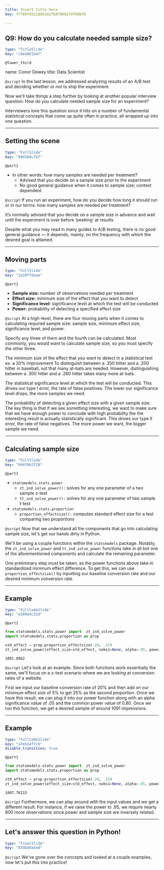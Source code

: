 ```yaml
---
title: Insert title here
key: f778970311895142fb07969270f68bfb

---
```

## Q9: How do you calculate needed sample size?

```yaml
type: "TitleSlide"
key: "c8e4861b47"
```

`@lower_third`

name: Conor Dewey
title: Data Scientist


`@script`
In the last lesson, we addressed analyzing results of an A/B test and deciding whether or not to ship the experiment. 

Now we'll take things a step further by looking at another popular interview question: How do you calculate needed sample size for an experiment?

Interviewers love this question since it hits on a number of fundamental statistical concepts that come up quite often in practice, all wrapped up into one question.


---
## Setting the scene

```yaml
type: "FullSlide"
key: "09d1b0c7bf"
```

`@part1`
* In other words: how many samples are needed per treatment?
   * Advised that you decide on a sample size prior to the experiment
   * No good general guidance when it comes to sample size; context dependent


`@script`
If you run an experiment, how do you decide how long it should run or in our terms: how many samples are needed per treatment?

It’s normally advised that you decide on a sample size in advance and wait until the experiment is over before ‘peeking’ at results. 

Despite what you may read in many guides to A/B testing, there is no good general guidance — it depends, mainly, on the frequency with which the desired goal is attained.


---
## Moving parts

```yaml
type: "FullSlide"
key: "2a28ffdaae"
```

`@part1`
* **Sample size:** number of observations needed per treatment
* **Effect size:** minimum size of the effect that you want to detect
* **Significance level:** significance level at which the test will be conducted
* **Power:** probability of detecting a specified effect size


`@script`
At a high-level, there are four moving parts when it comes to calculating required sample size: sample size, minimum effect size, significance level, and power.

Specify any three of them and the fourth can be calculated. Most commonly, you would want to calculate sample size, so you must specify the other three.

The minimum size of the effect that you want to detect in a statistical test ex. a 20% improvement
To distinguish between a .350 hitter and a .200 hitter in baseball, not that many at-bats are needed. However, distinguishing between a .300 hitter and a .280 hitter takes many more at-bats.

The statistical significance level at which the test will be conducted. This drives our type I error, the rate of false positives. The lower our significance level drops, the more samples we need.

The probability of detecting a given effect size with a given sample size. The key thing is that if we see something interesting, we want to make sure that we have enough power to conclude with high probability the the interesting result is actually statistically significant. This drives our type II error, the rate of false negatives. The more power we want, the bigger sample we need.


---
## Calculating sample size

```yaml
type: "FullSlide"
key: "b94f8b2f28"
```

`@part1`
* `statsmodels.stats.power`
   * `zt_ind_solve_power():` solves for any one parameter of a two sample z-test
   * `tt_ind_solve_power():` solves for any one parameter of two sample t-test
* `statsmodels.stats.proportion`
   * `proportion_effectsize():` computes standard effect size for a test comparing two proportions


`@script`
Now that we understand all the components that go into calculating sample size, let's get our hands dirty in Python. 

We'll be using a couple functions within the `statsmodels` package. Notably, the `zt_ind_solve_power` and `tt_ind_solve_power` functions take in all but one of the aforementioned components and calculate the remaining parameter. 

One preliminary step must be taken, as the power functions above take in standardized minimum effect difference. To get this, we can use `proportion_effectsize()` by inputting our baseline conversion rate and our desired minimum conversion rate.


---
## Example

```yaml
type: "FullCodeSlide"
key: "e209e0c32d"
```

`@part1`
```python
from statsmodels.stats.power import  zt_ind_solve_power
import statsmodels.stats.proportion as prop

std_effect = prop.proportion_effectsize(.20, .25)
zt_ind_solve_power(effect_size=std_effect, nobs1=None, alpha=.05, power=.80)
```

```
1091.8962
```


`@script`
Let's look at an example. Since both functions work essentially the same, we'll focus on a z-test scenario where we are looking at conversion rates of a website.

First we input our baseline conversion rate of 20% and then add on our minimum effect size of 5% to get 25% as the second proportion. Once we have this result, we can plug it into our power function along with an alpha significance value of .05 and the common power value of 0.80. Once we run this function, we get a desired sample of around 1091 impressions.


---
## Example

```yaml
type: "FullCodeSlide"
key: "a7eb14f7cb"
disable_transition: true
```

`@part1`
```python
from statsmodels.stats.power import  zt_ind_solve_power
import statsmodels.stats.proportion as prop

std_effect = prop.proportion_effectsize(.20, .25)
zt_ind_solve_power(effect_size=std_effect, nobs1=None, alpha=.05, power=.95)
```

```
1807.76215
```


`@script`
Furthermore, we can play around with the input values and we get a different result. For instance, if we raise the power to .95, we require nearly 800 more observations since power and sample size are inversely related.


---
## Let's answer this question in Python!

```yaml
type: "FinalSlide"
key: "87db49a5e8"
```

`@script`
We've gone over the concepts and looked at a couple examples, now let's put this into practice!

